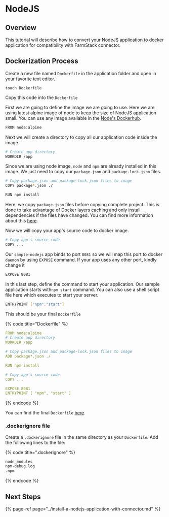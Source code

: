 # NodeJS

## Overview

This tutorial will describe how to convert your NodeJS application to docker application for compatibility with FarmStack connector.

## Dockerization Process

Create a new file named `Dockerfile` in the application folder and open in your favorite text editor.

```
touch Dockerfile
```

Copy this code into the `Dockerfile`

First we are going to define the image we are going to use. Here we are using latest alpine image of node to keep the size of NodeJS application small. You can use any image available in the [Node's Dockerhub](https://hub.docker.com/_/node).

```bash
FROM node:alpine
```

Next we will create a directory to copy all our application code inside the image.

```bash
# Create app directory
WORKDIR /app
```

Since we are using node image, `node` and `npm` are already installed in this image. We just need to copy our `package.json` and `package-lock.json` files.

```bash
# Copy package.json and package-lock.json files to image
COPY package*.json ./

RUN npm install
```

Here, we copy `package.json` files before copying complete project. This is done to take advantage of Docker layers caching and only install dependencies if the files have changed. You can find more information about this [here](http://bitjudo.com/blog/2014/03/13/building-efficient-dockerfiles-node-dot-js/).

Now we will copy your app's source code to docker image.

```bash
# Copy app's source code
COPY . .
```

Our `sample-nodejs` app binds to port `8081` so we will map this port to docker `daemon` by using `EXPOSE` command. If your app uses any other port, kindly change it

```bash
EXPOSE 8081
```

In this last step, define the command to start your application. Our sample application starts with`npm start` command. You can also use a shell script file here which executes to start your server.

```bash
ENTRYPOINT ["npm","start"]
```

This should be your final `Dockerfile`

{% code title="Dockerfile" %}
```yaml
FROM node:alpine
# Create app directory
WORKDIR /app

# Copy package.json and package-lock.json files to image
ADD package*.json ./

RUN npm install

# Copy app's source code
COPY . .

EXPOSE 8081
ENTRYPOINT [ "npm", "start" ]
```
{% endcode %}

You can find the final `Dockerfile` [here](https://github.com/digitalgreenorg/farmstack-open/blob/main/tools/dockerfiles/NodeJS.Dockerfile).

### .dockerignore file

Create a `.dockerignore` file in the same directory as your `Dockerfile`. Add the following lines to the file:

{% code title=".dockerignore" %}
```bash
node_modules
npm-debug.log
.npm
```
{% endcode %}

## Next Steps

{% page-ref page="../install-a-nodejs-application-with-connector.md" %}

